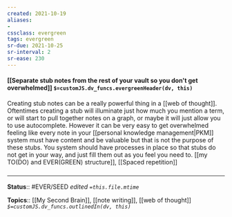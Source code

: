 ```yaml
---
created: 2021-10-19
aliases:
- 
cssclass: evergreen
tags: evergreen
sr-due: 2021-10-25
sr-interval: 2
sr-ease: 230
---
```

#### [[Separate stub notes from the rest of your vault so you don't get overwhelmed]] `$=customJS.dv_funcs.evergreenHeader(dv, this)`

Creating stub notes can be a really powerful thing in a [[web of thought]]. Oftentimes creating a stub will illuminate just how much you mention a term, or will start to pull together notes on a graph, or maybe it will just allow you to use autocomplete. However it can be very easy to get overwhelmed feeling like every note in your [[personal knowledge management|PKM]] system must have content and be valuable but that is not the purpose of these stubs. You system should have processes in place so that stubs do not get in your way, and just fill them out as you feel you need to. [[my TO(DO) and EVER(GREEN) structure]], [[Spaced repetition]]

### <hr class="footnote"/>

**Status**:: #EVER/SEED
*edited `=this.file.mtime`*

**Topics**:: [[My Second Brain]], [[note writing]], [[web of thought]]
*`$=customJS.dv_funcs.outlinedIn(dv, this)`*


